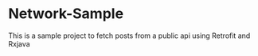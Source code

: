 # Network-Sample

This is a sample project to fetch posts from a public api using Retrofit and Rxjava

